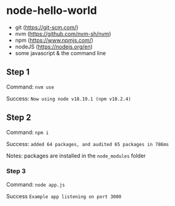 # node-hello-world

 - git (https://git-scm.com/)
 - nvm (https://github.com/nvm-sh/nvm)
 - npm (https://www.npmjs.com/)
 - nodeJS (https://nodejs.org/en)
 - some javascript & the command line

## Step 1

Command: `nvm use`

Success: `Now using node v18.19.1 (npm v10.2.4)`

## Step 2

Command: `npm i`

Success: `added 64 packages, and audited 65 packages in 786ms`

Notes: packages are installed in the `node_modules` folder

### Step 3

Command: `node app.js`

Success `Example app listening on port 3000`





